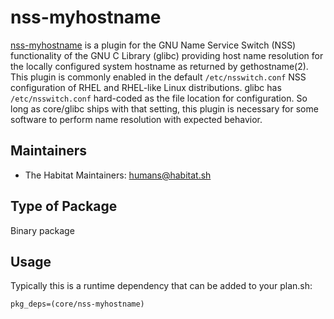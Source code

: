 # nss-myhostname

[nss-myhostname](http://0pointer.de/lennart/projects/nss-myhostname/) is a plugin for the GNU Name Service Switch (NSS) functionality of the GNU C Library (glibc) providing host name resolution for the locally configured system hostname as returned by gethostname(2). This plugin is commonly enabled in the default `/etc/nsswitch.conf` NSS configuration of RHEL and RHEL-like Linux distributions. glibc has `/etc/nsswitch.conf` hard-coded as the file location for configuration. So long as core/glibc ships with that setting, this plugin is necessary for some software to perform name resolution with expected behavior.

## Maintainers

* The Habitat Maintainers: <humans@habitat.sh>

## Type of Package

Binary package

## Usage

Typically this is a runtime dependency that can be added to your
plan.sh:

    pkg_deps=(core/nss-myhostname)
